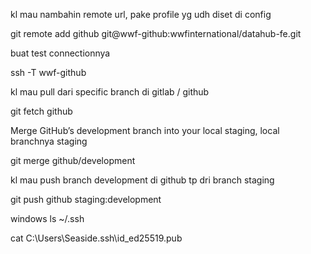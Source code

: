 

kl mau nambahin remote url, pake profile yg udh diset di config

git remote add github git@wwf-github:wwfinternational/datahub-fe.git


buat test connectionnya

ssh -T wwf-github


kl mau pull dari specific branch di gitlab / github

git fetch github

Merge GitHub’s development branch into your local staging, local branchnya staging

git merge github/development

kl mau push branch development di github tp dri branch staging

git push github staging:development


windows
ls ~/.ssh

cat C:\Users\Seaside\.ssh\id_ed25519.pub